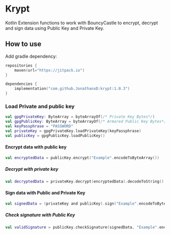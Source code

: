 # Krypt

Kotlin Extension functions to work with BouncyCastle to encrypt, decrypt and sign data using Public Key and Private Key.

## How to use

Add gradle dependency:

```kotlin
repositories {
    maven(url="https://jitpack.io")
}

dependencies {
    implementation("com.github.JonathanxD:krypt:1.0.3")
}
```

### Load Private and public key
```kotlin
val gpgPrivateKey: ByteArray = byteArrayOf(/* Private Key Bytes*/)
val gpgPublicKey: ByteArray = byteArrayOf(/* Armored Public Key Bytes*/)
val keyPassphrase = "PASSWORD"
val privateKey = gpgPrivateKey.loadPrivateKey(keyPassphrase)
val publicKey = gpgPublicKey.loadPublicKey()
```

#### Encrypt data with public key

```kotlin
val encryptedData = publicKey.encrypt("Example".encodeToByteArray())
```

##### Decrypt with private key

```kotlin
val decryptedData = privateKey.decrypt(encryptedData).decodeToString()
```

#### Sign data with Public and Private Key

```kotlin
val signedData = (privateKey and publicKey).sign("Example".encodeToByteArray())
```

##### Check signature with Public Key

```kotlin
val validSignature = publicKey.checkSignature(signedData, "Example".encodeToByteArray())
```
